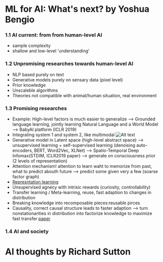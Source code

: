 #  ML for AI: What's next? by Yoshua Bengio
### 1.1 AI current: from from human-level AI
* sample complexity
* shallow and low-level 'understanding'
### 1.2 Unpromising researches towards human-level AI
* NLP based purely on text
* Generative models purely on sensary data (pixel level)
* Prior knowledge
* Unscaleble algorithms
* Theories not compatible with animal/human situation, real environment
### 1.3 Promising researches
* Example: High-level factors is much easier to generalize --> Grounded language learning, jointly learning Natural Language and a World Model --> BabyAI platform (ICLR 2019)
* Integrating system 1 and system 2, like multimodal ![Alt text](C:/Users/wishi/Downloads/1.jpg)
* Generative model in Latent space (high-level abstract space) --> unsupervised learning + self-supervised learning (denoising auto-encoders, BERT, Word2Vec, XLNet) --> Spatio-Temporal Deep Infomax(STDIM, ICLR2019 paper) --> generate on consciousness prior (2 levels of representation)
* Attention mechanism! attention to learn waht to memorize from past, what to predict abouth future --> predict some given very a few (soarse factor graph)
* [Represntation learning](http://www.iro.umontreal.ca/~lisa/pointeurs/TPAMISI-2012-04-0260-1.pdf)
* Unsupervised agnecy with intrisic rewards (curiosity, controllability)
* Transfer learning / Meta-learning, reuse, fast adaption to changes in distribution
* Breaking knowledge into recomposable pieces:reusable pirces
* Causality, correct causal structure leads to faster adaption --> turn nonstationarities in distribution into factorize knowledge to maximize fast transfer [paper](https://kopernio.com/viewer?doi=arXiv:1901.10912&route=6)
### 1.4 AI and society


# AI thoughts by Richard Sutton
